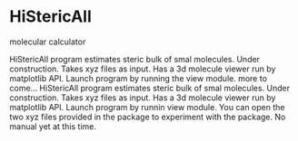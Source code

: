 # HiStericAll
molecular calculator

HiStericAll program estimates steric bulk of smal molecules.  Under construction.  Takes xyz files as input.  Has a 3d molecule viewer run by matplotlib API. Launch program by running the view module.  more to come... HiStericAll program estimates steric bulk of smal molecules.  Under construction.  Takes xyz files as input.  Has a 3d molecule viewer run by matplotlib API. Launch program by runnin view module. You can open the two xyz files provided in the package to experiment with the package.  No manual yet at this time.
